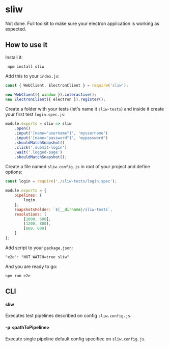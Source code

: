 # sliw
Not done. Full toolkit to make sure your electron application is working as expected.

## How to use it

Install it:

``` npm install sliw```

Add this to your `index.js`:
```js
const { WebClient, ElectronClient } = require('sliw');

new WebClient({ window }).interactive();
new ElectronClient({ electron }).register();
```

Create a folder with your tests (let's name it `sliw-tests`) and inside it create your first test `login.spec.js`:
```js
module.exports = sliw => sliw
	.open()
	.input('[name="username"]', 'myusername')
	.input('[name="password"]', 'mypassword')
	.shouldMatchSnapshot()
	.click('.submit-login')
	.wait('.logged-page')
	.shouldMatchSnapshot();
```

Create a file named `sliw.config.js` in root of your project and define options:
```js
const login = require('./sliw-tests/login.spec');

module.exports = {
	pipelines: {
		login
	},
	snapshotsFolder: `${__dirname}/sliw-tests`,
	resolutions: [
		[1000, 600],
		[1200, 800],
		[800, 600]
	]
};
```

Add script to your `package.json`:
```
"e2e": "NOT_WATCH=true sliw"
```

And you are ready to go:
```
npm run e2e
```

## CLI

#### sliw
Executes test pipelines described on config ```sliw.config.js```.

#### -p \<pathToPipeline>
Execute single pipeline default config specifiec on ```sliw.config.js```.

